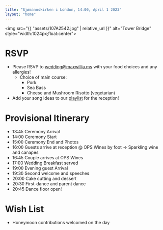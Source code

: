 ```yaml
---
title: "Sjømannskirken i London, 14:00, April 1 2023"
layout: "home"
---
```

<img src="{{ "assets/107A2542.jpg" | relative_url }}" alt="Tower Bridge" style="width:1024px;float:center">

# RSVP
- Please RSVP to [wedding@maxwillia.ms](mailto:wedding@maxwillia.ms) with your food choices and any allergies!
  - Choice of main course:
    - Pork
    - Sea Bass
    - Cheese and Mushroom Risotto (vegetarian)
- Add your song ideas to our [playlist](https://open.spotify.com/playlist/0PsrFd7mdipfOZxqnyRZM7?si=1aa701efac86438f&pt=1e400a530e21370c058f7288d4a31e03) for the reception!

# Provisional Itinerary
- 13:45 Ceremony Arrival
- 14:00 Ceremony Start
- 15:00 Ceremony End and Photos
- 16:00 Guests arrive at reception @ OPS Wines by foot -> Sparkling wine and canapes
- 16:45 Couple arrives at OPS Wines
- 17:00 Wedding Breakfast served
- 19:00 Evening guest Arrival
- 19:30 Second welcome and speeches 
- 20:00 Cake cutting and dessert
- 20:30 First-dance and parent dance
- 20:45 Dance floor open!

# Wish List
- Honeymoon contributions welcomed on the day
